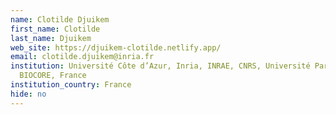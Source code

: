 ```yaml
---
name: Clotilde Djuikem
first_name: Clotilde
last_name: Djuikem
web_site: https://djuikem-clotilde.netlify.app/
email: clotilde.djuikem@inria.fr
institution: Université Côte d’Azur, Inria, INRAE, CNRS, Université Paris Sorbonne,
  BIOCORE, France
institution_country: France
hide: no
---
```


